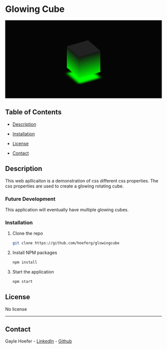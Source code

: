 # Glowing Cube

<img src="glowingcube.png">

## Table of Contents  
* [Description](##Description)  

* [Installation](##Installation)  
* [License](##License)  
* [Contact](##Contact)  

## Description
This web apllicaiton is a demonstration of css different css properties. The css properties are used to create a glowing rotating cube.

### Future Development

This application will eventually have multiple glowing cubes.

### Installation
1. Clone the repo
   ```sh
   git clone https://github.com/hoeferg/glowingcube
   ```
2. Install NPM packages
   ```sh
   npm install
   ```
3. Start the application
   ```sh
   npm start


## License

No license

---

## Contact
Gayle Hoefer - [LinkedIn](https://www.linkedin.com/in/gayle-hoefer-61a2a3124/) - [Github](https://github.com/hoeferg)
